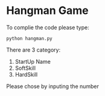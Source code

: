 # Hangman Game

To complie the code please type:

``` 
python hangman.py
```

There are 3 category:
1. StartUp Name
2. SoftSkill
3. HardSkill

Please chose by inputing the number
